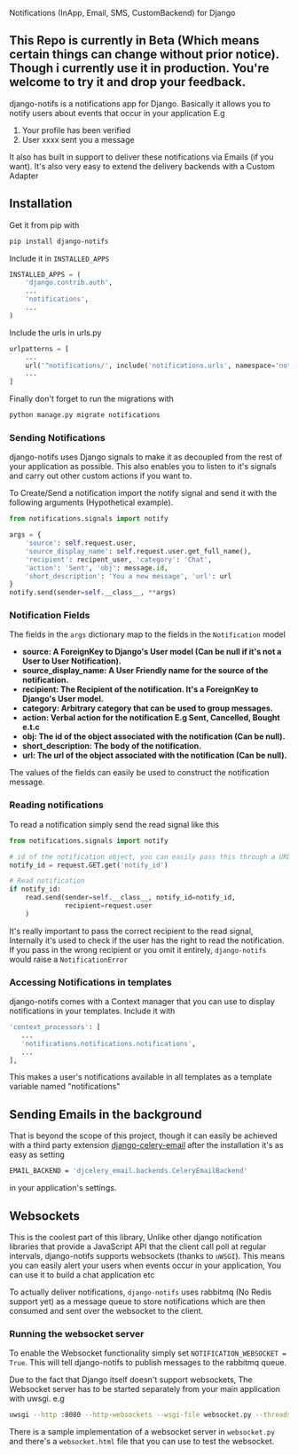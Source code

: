 Notifications (InApp, Email, SMS, CustomBackend) for Django

## This Repo is currently in Beta (Which means certain things can change without prior notice). Though i currently use it in production. You're welcome to try it and drop your feedback.

django-notifs is a notifications app for Django. Basically it allows you to notify users about events that occur in your application E.g

1. Your profile has been verified
2. User xxxx sent you a message

It also has built in support to deliver these notifications via Emails (if you want). It's also very easy to extend the delivery backends with a Custom Adapter

## Installation
Get it from pip with

```bash
pip install django-notifs
```

Include it in `INSTALLED_APPS`

```python
INSTALLED_APPS = (
    'django.contrib.auth',
    ...
    'notifications',
    ...
)
```

Include the urls in urls.py

```python
urlpatterns = [
    ...
    url('^notifications/', include('notifications.urls', namespace='notifications')),
    ...
]
```

Finally don't forget to run the migrations with

```bash
python manage.py migrate notifications
```

### Sending Notifications
django-notifs uses Django signals to make it as decoupled from the rest of your application as possible. This also enables you to listen to it's signals and carry out other custom actions if you want to.

To Create/Send a notification import the notify signal and send it with the following arguments (Hypothetical example).

```python
from notifications.signals import notify

args = {
    'source': self.request.user,
    'source_display_name': self.request.user.get_full_name(),
    'recipient': recipent_user, 'category': 'Chat',
    'action': 'Sent', 'obj': message.id,
    'short_description': 'You a new message', 'url': url
}
notify.send(sender=self.__class__, **args)
```
### Notification Fields
The fields in the `args` dictionary map to the fields in the `Notification` model

  - **source: A ForeignKey to Django's User model (Can be null if it's not a User to User Notification).**
  - **source_display_name: A User Friendly name for the source of the notification.**
  - **recipient: The Recipient of the notification. It's a ForeignKey to Django's User model.**
  - **category: Arbitrary category that can be used to group messages.**
  - **action: Verbal action for the notification E.g Sent, Cancelled, Bought e.t.c**
  - **obj: The id of the object associated with the notification (Can be null).**
  - **short_description: The body of the notification.**
  - **url: The url of the object associated with the notification (Can be null).**

The values of the fields can easily be used to construct the notification message.


### Reading notifications
To read a notification simply send the read signal like this

```python
from notifications.signals import notify

# id of the notification object, you can easily pass this through a URL
notify_id = request.GET.get('notify_id')

# Read notification
if notify_id:
    read.send(sender=self.__class__, notify_id=notify_id,
              recipient=request.user
    )
```

It's really important to pass the correct recipient to the read signal, Internally it's used to check if the user has the right to read the notification. If you pass in the wrong recipient or you omit it entirely, `django-notifs` would raise a
`NotificationError`

### Accessing Notifications in templates
django-notifs comes with a Context manager that you can use to display notifications in your templates. Include it with

 ```bash
'context_processors': [
    ...
    'notifications.notifications.notifications',
    ...
],
```

This makes a user's notifications available in all templates as a template variable named "notifications"


## Sending Emails in the background
That is beyond the scope of this project, though it can easily be achieved with a third party extension [django-celery-email](https://github.com/pmclanahan/django-celery-email) after the installation it's as easy as setting

```bash
EMAIL_BACKEND = 'djcelery_email.backends.CeleryEmailBackend'
```
in your application's settings.

## Websockets
This is the coolest part of this library, Unlike other django notification libraries that provide a JavaScript API that the client call poll at regular intervals, django-notifs supports websockets (thanks to `uWSGI`). This means you can easily alert your users when events occur in your application, You can use it to build a chat application etc

To actually deliver notifications, `django-notifs` uses rabbitmq (No Redis support yet) as a message queue to store notifications which are then consumed and sent over the websocket to the client.


### Running the websocket server
To enable the Websocket functionality simply set `NOTIFICATION_WEBSOCKET = True`. This will tell django-notifs to publish messages to the rabbitmq queue.

Due to the fact that Django itself doesn't support websockets, The Websocket server has to be started separately from your main application with uwsgi. e.g

```bash
uwsgi --http :8080 --http-websockets --wsgi-file websocket.py --threads 2 --workers 2 --processes 2 --thunder-lock --master
```

There is a sample implementation of a websocket server in `websocket.py` and there's a `websocket.html` file that you can use to test the websocket.

